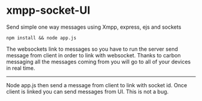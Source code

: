 # xmpp-socket-UI
Send simple one way messages using Xmpp, express, ejs and sockets

`npm install && node app.js`

The websockets link to messages so you have to run the server send message from client in order to link with websocket. Thanks to carbon messaging all the messages coming from you will go to all of your devices in real time.

---

Node app.js then send a message from client to link with socket id. Once client is linked you can send messages from UI. 
This is not a bug.
